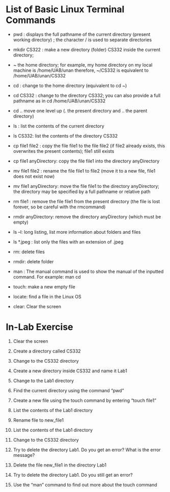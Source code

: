 # List of Basic Linux Terminal Commands

- pwd : displays the full pathname of the current directory (present working directory) ; the character / is used to separate directories

- mkdir CS322 : make a new directory (folder) CS332 inside the current directory;

- ~ the home directory; for example, my home directory on my local machine is /home/UAB/unan therefore, ~/CS332 is equivalent to /home/UAB/unan/CS332

- cd : change to the home directory (equivalent to cd ~)

- cd CS332 : change to the directory CS332; you can also provide a full pathname as in cd /home/UAB/unan/CS332

- cd .. move one level up (. the present directory and .. the parent directory)

- ls : list the contents of the current directory

- ls CS332: list the contents of the directory CS332

- cp file1 file2 : copy the file file1 to the file file2 (if file2 already exists, this overwrites the present contents); file1 still exists

- cp file1 anyDirectory: copy the file file1 into the directory anyDirectory

- mv file1 file2 : rename the file file1 to file2 (move it to a new file, file1 does not exist now)

- mv file1 anyDirectory: move the file file1 to the directory anyDirectory; the directory may be specified by a full pathname or relative path

- rm file1 : remove the file file1 from the present directory (the file is lost forever, so be careful with the rmcommand)

- rmdir anyDirectory: remove the directory anyDirectory (which must be empty)

- ls –l: long listing, list more information about folders and files

- ls *.jpeg : list only the files with an extension of .jpeg

- rm: delete files

- rmdir: delete folder

- man : The manual command is used to show the manual of the inputted command. For example: man cd

- touch: make a new empty file

- locate: find a file in the Linux OS

- clear: Clear the screen 

# In-Lab Exercise

1. Clear the screen

2. Create a directory called CS332

3. Change to the CS332 directory

4. Create a new directory inside CS332 and name it Lab1

5. Change to the Lab1 directory

6. Find the current directory using the command “pwd”

7. Create a new file using the touch command by entering “touch file1”

8. List the contents of the Lab1 directory

9. Rename file to new_file1

10. List the contents of the Lab1 directory

11. Change to the CS332 directory

12. Try to delete the directory Lab1. Do you get an error? What is the error message?

13. Delete the file new_file1 in the directory Lab1

14. Try to delete the directory Lab1. Do you still get an error?

15. Use the “man” command to find out more about the touch command